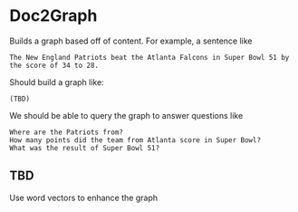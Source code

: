 # Doc2Graph

Builds a graph based off of content. For example, a sentence like

    The New England Patriots beat the Atlanta Falcons in Super Bowl 51 by the score of 34 to 28.

Should build a graph like: 

    (TBD)

We should be able to query the graph to answer questions like

    Where are the Patriots from?
    How many points did the team from Atlanta score in Super Bowl?
    What was the result of Super Bowl 51?


## TBD

Use word vectors to enhance the graph
